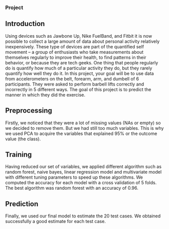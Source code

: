 ### Project

## Introduction
Using devices such as Jawbone Up, Nike FuelBand, and Fitbit it is now possible to collect a large amount of data about personal activity relatively inexpensively. These type of devices are part of the quantified self movement – a group of enthusiasts who take measurements about themselves regularly to improve their health, to find patterns in their behavior, or because they are tech geeks. One thing that people regularly do is quantify how much of a particular activity they do, but they rarely quantify how well they do it. In this project, your goal will be to use data from accelerometers on the belt, forearm, arm, and dumbell of 6 participants. They were asked to perform barbell lifts correctly and incorrectly in 5 different ways. The goal of this project is to predict the manner in which they did the exercise.

## Preprocessing
Firstly, we noticed that they were a lot of missing values (NAs or empty) so we decided to remove them. But we had still too much variables. This is why we used PCA to acquire the variables that explained 95% or the outcome value (the class). 

## Training
Having reduced our set of variables, we applied different algorithm such as random forest, naive bayes, linear regression model and  multivariate model with different tuning parameters to speed up these algorithms. 
We computed the accuracy for each model with a cross validation of 5 folds. The best algorithm was random forest with an accuracy of 0.96. 

## Prediction
Finally, we used our final model to estimate the 20 test cases. We obtained successfully a good estimate for each test case. 
